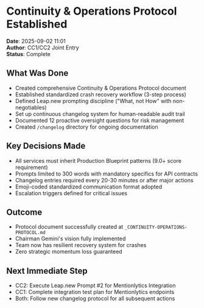 # Continuity & Operations Protocol Established
**Date**: 2025-09-02 11:01  
**Author**: CC1/CC2 Joint Entry  
**Status**: Complete  

## What Was Done
- Created comprehensive Continuity & Operations Protocol document
- Established standardized crash recovery workflow (3-step process)
- Defined Leap.new prompting discipline ("What, not How" with non-negotiables)
- Set up continuous changelog system for human-readable audit trail
- Documented 12 proactive oversight questions for risk management
- Created `/changelog` directory for ongoing documentation

## Key Decisions Made
- All services must inherit Production Blueprint patterns (9.0+ score requirement)
- Prompts limited to 300 words with mandatory specifics for API contracts
- Changelog entries required every 20-30 minutes or after major actions
- Emoji-coded standardized communication format adopted
- Escalation triggers defined for critical issues

## Outcome
- Protocol document successfully created at `_CONTINUITY-OPERATIONS-PROTOCOL.md`
- Chairman Gemini's vision fully implemented
- Team now has resilient recovery system for crashes
- Zero strategic momentum loss guaranteed

## Next Immediate Step
- CC2: Execute Leap.new Prompt #2 for Mentionlytics Integration
- CC1: Complete integration test plan for Mentionlytics endpoints
- Both: Follow new changelog protocol for all subsequent actions